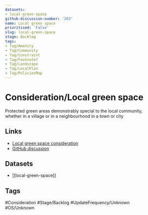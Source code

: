 ```yaml
---
datasets:
- local-green-space
github-discussion-number: '203'
name: Local green space
prioritised: 'False'
slug: local-green-space
stage: Backlog
tags:
- Tag/Amenity
- Tag/Community
- Tag/Constraint
- Tag/Footnote7
- Tag/Landscape
- Tag/LocalPlan
- Tag/PoliciesMap
---
```


# Consideration/Local green space

Protected green areas demonstrably special to the local community, whether in a village or in a neighbourhood in a town or city

## Links

* [Local green space consideration](https://design.planning.data.gov.uk/planning-consideration/local-green-space)
* [GitHub discussion](https://github.com/digital-land/data-standards-backlog/discussions/203)

## Datasets

* [[local-green-space]]

## Tags

#Consideration #Stage/Backlog #UpdateFrequency/Unknown #OS/Unknown